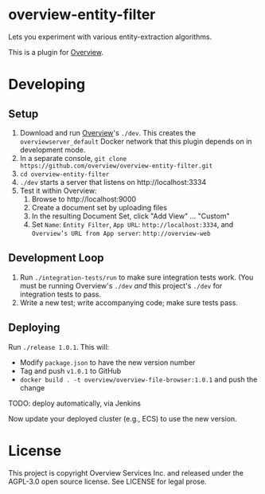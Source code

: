 overview-entity-filter
======================

Lets you experiment with various entity-extraction algorithms.

This is a plugin for [Overview](https://github.com/overview/overview-server).

Developing
==========

Setup
-----

1. Download and run [Overview](https://github.com/overview/overview-server.git)'s
   `./dev`. This creates the `overviewserver_default` Docker network that this
   plugin depends on in development mode.
1. In a separate console, `git clone https://github.com/overview/overview-entity-filter.git`
1. `cd overview-entity-filter`
1. `./dev` starts a server that listens on http://localhost:3334
1. Test it within Overview:
    1. Browse to http://localhost:9000
    1. Create a document set by uploading files
    1. In the resulting Document Set, click "Add View" ... "Custom"
    1. Set `Name`: `Entity Filter`, `App URL`: `http://localhost:3334`, and
       `Overview’s URL from App server`: `http://overview-web`

Development Loop
----------------

1. Run `./integration-tests/run` to make sure integration tests work. (You must
   be running Overview's `./dev` _and_ this project's `./dev` for integration
   tests to pass.
1. Write a new test; write accompanying code; make sure tests pass.

Deploying
---------

Run `./release 1.0.1`. This will:

* Modify `package.json` to have the new version number
* Tag and push `v1.0.1` to GitHub
* `docker build . -t overview/overview-file-browser:1.0.1` and push the change

TODO: deploy automatically, via Jenkins

Now update your deployed cluster (e.g., ECS) to use the new version.

License
=======

This project is copyright Overview Services Inc. and released under the
AGPL-3.0 open source license. See LICENSE for legal prose.
